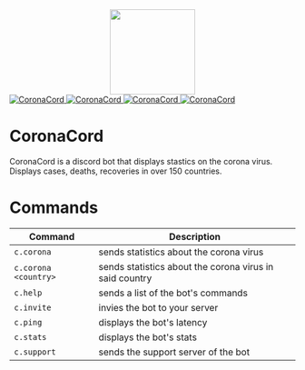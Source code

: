 <div align="center">
    <img src="https://external-content.duckduckgo.com/iu/?u=https%3A%2F%2Fupload.wikimedia.org%2Fwikipedia%2Fcommons%2Fthumb%2F7%2F7c%2F2019-nCoV-CDC-23312.png%2F1200px-2019-nCoV-CDC-23312.png&f=1&nofb=1" width="150px" height="150px" /><br>
</div>

<a href="https://top.gg/bot/685159987638435861" >
  <img src="https://top.gg/api/widget/status/685159987638435861.svg?noavatar=true" alt="CoronaCord" />
</a>
<a href="https://top.gg/bot/685159987638435861" >
  <img src="https://top.gg/api/widget/servers/685159987638435861.svg?noavatar=true" alt="CoronaCord" />
</a>
<a href="https://top.gg/bot/685159987638435861" >
  <img src="https://top.gg/api/widget/upvotes/685159987638435861.svg?noavatar=true" alt="CoronaCord" />
</a>
<a href="https://top.gg/bot/685159987638435861" >
  <img src="https://top.gg/api/widget/lib/685159987638435861.svg?noavatar=true" alt="CoronaCord" />
</a>

# CoronaCord
CoronaCord is a discord bot that displays stastics on the corona virus. Displays cases, deaths, recoveries in over 150 countries.

# Commands

Command | Description
--- | ---
`c.corona` | sends statistics about the corona virus
`c.corona <country>` | sends statistics about the corona virus in said country
`c.help` | sends a list of the bot's commands
`c.invite` | invies the bot to your server
`c.ping` | displays the bot's latency
`c.stats` | displays the bot's stats
`c.support` | sends the support server of the bot